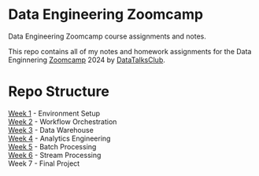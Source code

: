 # Data Engineering Zoomcamp
Data Engineering Zoomcamp course assignments and notes.

This repo contains all of my notes and homework assignments for the Data Enginnering [Zoomcamp](https://github.com/DataTalksClub/data-engineering-zoomcamp) 2024 by [DataTalksClub](https://github.com/DataTalksClub).
 
# Repo Structure
[Week 1](https://github.com/dmdequin/de_zoomcamp/tree/main/week_1) - Environment Setup<br>
[Week 2](https://github.com/dmdequin/de_zoomcamp/tree/main/week_2) - Workflow Orchestration<br>
[Week 3](https://github.com/dmdequin/de_zoomcamp/tree/main/week_3) - Data Warehouse<br>
[Week 4](https://github.com/dmdequin/de_zoomcamp/tree/main/week_4) - Analytics Engineering<br>
[Week 5](https://github.com/dmdequin/de_zoomcamp/tree/main/week_5) - Batch Processing<br>
[Week 6](https://github.com/dmdequin/de_zoomcamp/tree/main/week_6) - Stream Processing<br>
Week 7 - Final Project<br>

